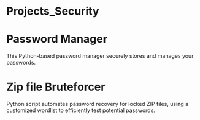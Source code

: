 # Projects_Security


# Password Manager

This Python-based password manager securely stores and manages your passwords.

# Zip file Bruteforcer

Python script automates password recovery for locked ZIP files, using a customized wordlist to efficiently test potential passwords.
